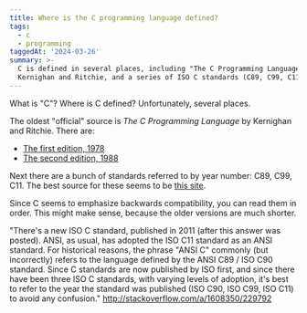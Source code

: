 ```yaml
---
title: Where is the C programming language defined?
tags:
  - c
  - programming
taggedAt: '2024-03-26'
summary: >-
  C is defined in several places, including "The C Programming Language" by
  Kernighan and Ritchie, and a series of ISO C standards (C89, C99, C11).
---
```


What is "C"? Where is C defined? Unfortunately, several places.

The oldest "official" source is _The C Programming Language_ by Kernighan and Ritchie. There are:

* [The first edition, 1978](https://ia801303.us.archive.org/1/items/TheCProgrammingLanguageFirstEdition/The%20C%20Programming%20Language%20First%20Edition%20[UA-07].pdf)
* [The second edition, 1988](https://hassanolity.files.wordpress.com/2013/11/the_c_programming_language_2.pdf)

Next there are a bunch of standards referred to by year number: C89, C99, C11. The best source for these seems to be [this site](http://port70.net/~nsz/c/).

Since C seems to emphasize backwards compatibility, you can read them in order. This might make sense, because the older versions are much shorter.

"There's a new ISO C standard, published in 2011 (after this answer was posted). ANSI, as usual, has adopted the ISO C11 standard as an ANSI standard. For historical reasons, the phrase "ANSI C" commonly (but incorrectly) refers to the language defined by the ANSI C89 / ISO C90 standard. Since C standards are now published by ISO first, and since there have been three ISO C standards, with varying levels of adoption, it's best to refer to the year the standard was published (ISO C90, ISO C99, ISO C11) to avoid any confusion." http://stackoverflow.com/a/1608350/229792
